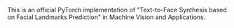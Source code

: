 This is an official PyTorch implementation of "Text-to-Face Synthesis based on Facial Landmarks Prediction" in Machine Vision and Applications.
